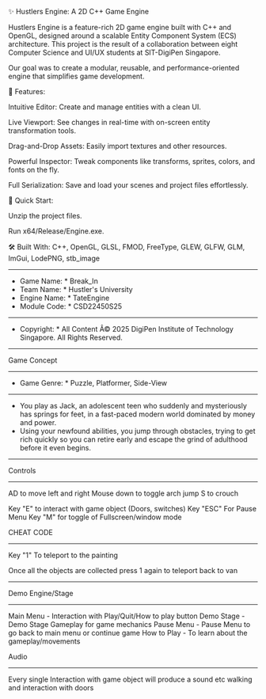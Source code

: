 ✨ Hustlers Engine: A 2D C++ Game Engine

Hustlers Engine is a feature-rich 2D game engine built with C++ and OpenGL, designed around a scalable Entity Component System (ECS) architecture. This project is the result of a collaboration between eight Computer Science and UI/UX students at SIT-DigiPen Singapore.

Our goal was to create a modular, reusable, and performance-oriented engine that simplifies game development.

🚀 Features:

Intuitive Editor: Create and manage entities with a clean UI.

Live Viewport: See changes in real-time with on-screen entity transformation tools.

Drag-and-Drop Assets: Easily import textures and other resources.

Powerful Inspector: Tweak components like transforms, sprites, colors, and fonts on the fly.

Full Serialization: Save and load your scenes and project files effortlessly.

👟 Quick Start:

Unzip the project files.

Run x64/Release/Engine.exe.

🛠️ Built With:
C++, OpenGL, GLSL, FMOD, FreeType, GLEW, GLFW, GLM, ImGui, LodePNG, stb_image

*********************************************************************************************************
* Game Name:    * Break_In                                            
* Team Name:    * Hustler's University                                    
* Engine Name:  * TateEngine                                    
* Module Code:  * CSD22450S25                                        
*********************************************************************************************************
* Copyright:    * All Content Â© 2025 DigiPen Institute of Technology Singapore. All Rights Reserved.    
*********************************************************************************************************

Game Concept
*************************************************************************************************************************
* Game Genre:     * Puzzle, Platformer, Side-View                                
*************************************************************************************************************************
* You play as Jack, an adolescent teen who suddenly and mysteriously has springs for feet, in a fast-paced modern world dominated by money and power. 
* Using your newfound abilities, you jump through obstacles, trying to get rich quickly so you can retire early and escape the grind of adulthood before it even begins.
*************************************************************************************************************************
Controls
**************************************************************************************************************************************************************
AD to move left and right
Mouse down to toggle arch jump
S to crouch 

Key "E" to interact with game object (Doors, switches)
Key "ESC" For Pause Menu 
Key "M" for toggle of Fullscreen/window mode

CHEAT CODE 
**************************************************************************************************************************************************************
Key "1" To teleport to the painting 

Once all the objects are collected press 1 again to teleport back to van


**************************************************************************************************************************************************************

Demo Engine/Stage
**************************************************************************************************************************************************************
Main Menu - Interaction with Play/Quit/How to play button
Demo Stage - Demo Stage Gameplay for game mechanics
Pause Menu - Pause Menu to go back to main menu or continue game
How to Play - To learn about the gameplay/movements

Audio
**************************************************************************************************************************************************************
Every single Interaction with game object will produce a sound 
etc walking and interaction with doors



